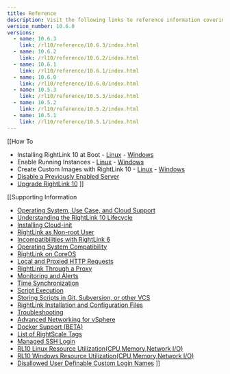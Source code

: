 ```yaml
---
title: Reference
description: Visit the following links to reference information covering RightLink 10.
version_number: 10.6.0
versions:
  - name: 10.6.3
    link: /rl10/reference/10.6.3/index.html
  - name: 10.6.2
    link: /rl10/reference/10.6.2/index.html
  - name: 10.6.1
    link: /rl10/reference/10.6.1/index.html
  - name: 10.6.0
    link: /rl10/reference/10.6.0/index.html
  - name: 10.5.3
    link: /rl10/reference/10.5.3/index.html
  - name: 10.5.2
    link: /rl10/reference/10.5.2/index.html
  - name: 10.5.1
    link: /rl10/reference/10.5.1/index.html
---
```


[[How To
* Installing RightLink 10 at Boot - [Linux](rl10_install_at_boot.html) - [Windows](rl10_install_at_boot_windows.html)
* Enable Running Instances - [Linux](rl10_enable_running_instances.html) - [Windows](rl10_enable_running_instances_windows.html)
* Create Custom Images with RightLink 10 - [Linux](rl10_install.html) - [Windows](rl10_install_windows.html)
* [Disable a Previously Enabled Server](rl10_disable_enabled_server.html)
* [Upgrade RightLink 10](rl10_upgrade.html)
]]

[[Supporting Information
* [Operating System, Use Case, and Cloud Support](/rl10/os_use_case_cloud_support.html)
* [Understanding the RightLink 10 Lifecycle](rl10_lifecycle.html)
* [Installing Cloud-init](rl10_cloud_init_installation.html)
* [RightLink as Non-root User](rl10_non_root.html)
* [Incompatibilities with RightLink 6](rl10_incompatibilities_with_rl6.html)
* [Operating System Compatibility](rl10_os_compatibility.html)
* [RightLink on CoreOS](rl10_rightlink_on_coreos.html)
* [Local and Proxied HTTP Requests](rl10_local_and_proxied_http_requests.html)
* [RightLink Through a Proxy](rl10_proxying_rightlink.html)
* [Monitoring and Alerts](rl10_monitoring.html)
* [Time Synchronization](rl10_time_synchronization.html)
* [Script Execution](rl10_script_execution.html)
* [Storing Scripts in Git, Subversion, or other VCS](rl10_storing_scripts_in_git_svn.html)
* [RightLink Installation and Configuration Files](rl10_files.html)
* [Troubleshooting](rl10_troubleshooting.html)
* [Advanced Networking for vSphere](rl10_rcav.html)
* [Docker Support (BETA)](rl10_docker_support.html)
* [List of RightScale Tags](/cm/ref/list_of_rightscale_tags.html)
* [Managed SSH Login](rl10_managed_ssh_login.html)
* [RL10 Linux Resource Utilization(CPU,Memory,Network I/O)](rl10_linux_resource_utilization.html)
* [RL10 Windows Resource Utilization(CPU,Memory,Network I/O)](rl10_windows_resource_utilization.html)
* [Disallowed User Definable Custom Login Names](rl10_disallowed_login_names.html)
]]
